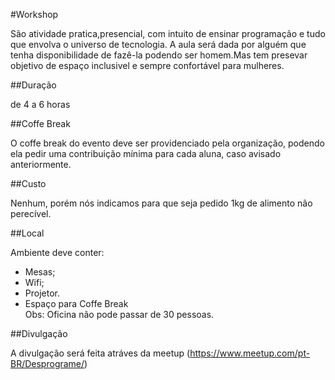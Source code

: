 #Workshop

São atividade pratica,presencial, com intuito de ensinar programação e tudo que envolva o universo de tecnologia.
A aula será dada por alguém que tenha disponibilidade de fazê-la podendo ser homem.Mas tem presevar objetivo de espaço inclusivel 
e sempre confortável para mulheres.  

##Duração

de 4 a 6 horas

##Coffe Break

O coffe break do evento deve ser providenciado pela organização, podendo ela pedir uma contribuição mínima para cada aluna,
caso avisado anteriormente.

##Custo

Nenhum, porém nós indicamos para que seja pedido 1kg de alimento não perecível.

##Local

Ambiente deve conter:
- Mesas;
- Wifi;
- Projetor.
- Espaço para Coffe Break<br>
Obs: Oficina não pode passar de 30 pessoas. 

##Divulgação

A divulgação será feita atráves da meetup (https://www.meetup.com/pt-BR/Desprograme/)
